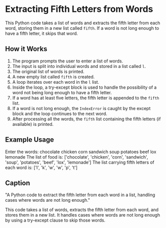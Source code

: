 # Extracting Fifth Letters from Words

This Python code takes a list of words and extracts the fifth letter from each word, storing them in a new list called `fifth`. If a word is not long enough to have a fifth letter, it skips that word.

## How it Works

1. The program prompts the user to enter a list of words.
2. The input is split into individual words and stored in a list called `l`.
3. The original list of words is printed.
4. A new empty list called `fifth` is created.
5. A loop iterates over each word in the `l` list.
6. Inside the loop, a try-except block is used to handle the possibility of a word not being long enough to have a fifth letter.
7. If a word has at least five letters, the fifth letter is appended to the `fifth` list.
8. If a word is not long enough, the `IndexError` is caught by the except block and the loop continues to the next word.
9. After processing all the words, the `fifth` list containing the fifth letters (if available) is printed.

## Example Usage

Enter the words: chocolate chicken corn sandwich soup potatoes beef lox lemonade
The list of food is: ['chocolate', 'chicken', 'corn', 'sandwich', 'soup', 'potatoes', 'beef', 'lox', 'lemonade']
The list carrying fifth letters of each word is: ['l', 'k', 'w', 'w', 'p', 't']

## Caption

"A Python code to extract the fifth letter from each word in a list, handling cases where words are not long enough."

This code takes a list of words, extracts the fifth letter from each word, and stores them in a new list. It handles cases where words are not long enough by using a try-except clause to skip those words.
